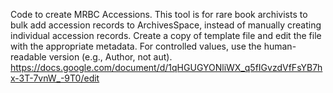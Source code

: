 Code to create MRBC Accessions. This tool is for rare book archivists to bulk add accession records to ArchivesSpace, instead of manually creating individual accession records. Create a copy of template file and edit the file with the appropriate metadata. For controlled values, use the human-readable version (e.g., Author, not aut). https://docs.google.com/document/d/1qHGUGYONliWX_q5fIGvzdVfFsYB7hx-3T-7vnW_-9T0/edit 
